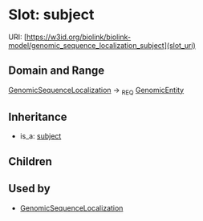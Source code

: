 # Slot: subject




URI: [https://w3id.org/biolink/biolink-model/genomic_sequence_localization_subject](slot_uri)
## Domain and Range

[GenomicSequenceLocalization](GenomicSequenceLocalization.md) ->  <sub>REQ</sub> [GenomicEntity](GenomicEntity.md)
## Inheritance

 *  is_a: [subject](subject.md)
## Children

## Used by

 * [GenomicSequenceLocalization](GenomicSequenceLocalization.md)
